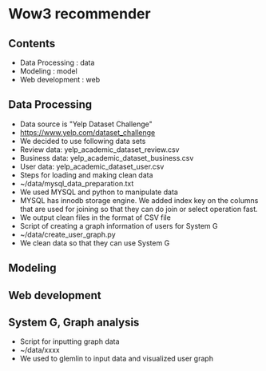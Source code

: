 # Wow3 recommender

## Contents
- Data Processing : data
- Modeling : model
- Web development : web

## Data Processing
- Data source is "Yelp Dataset Challenge" 
 - https://www.yelp.com/dataset_challenge
  - We decided to use following data sets
   - Review data: yelp_academic_dataset_review.csv
   - Business data: yelp_academic_dataset_business.csv
   - User data: yelp_academic_dataset_user.csv
- Steps for loading and making clean data
 - ~/data/mysql_data_preparation.txt
  - We used MYSQL and python to manipulate data
  - MYSQL has innodb storage engine. We added index key on the columns that are used for joining so that they can do join or select operation fast.
  - We output clean files in the format of CSV file
- Script of creating a graph information of users for System G 
 - ~/data/create_user_graph.py
  - We clean data so that they can use System G

## Modeling


## Web development


## System G, Graph analysis
- Script for inputting graph data
 - ~/data/xxxx
  - We used to glemlin to input data and visualized user graph

